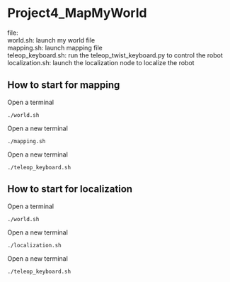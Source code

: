 # Project4_MapMyWorld
file:
<br/>
world.sh: launch my world file
<br/>
mapping.sh: launch mapping file
<br/>
teleop_keyboard.sh: run the teleop_twist_keyboard.py to control the robot
<br/>
localization.sh: launch the localization node to localize the robot
<br/>
## How to start for mapping
Open a terminal 
```
./world.sh
```
Open a new terminal 
```
./mapping.sh
```
Open a new terminal 
```
./teleop_keyboard.sh
```

## How to start for localization
Open a terminal 
```
./world.sh
```
Open a new terminal 
```
./localization.sh
```
Open a new terminal 
```
./teleop_keyboard.sh
```



